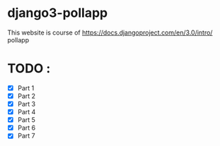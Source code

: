 # django3-pollapp
This website is course of https://docs.djangoproject.com/en/3.0/intro/ pollapp


# TODO : 

- [x] Part 1 <br>
- [x] Part 2 <br>
- [x] Part 3 <br>
- [x] Part 4 <br>
- [x] Part 5 <br>
- [x] Part 6 <br>
- [x] Part 7 <br>
